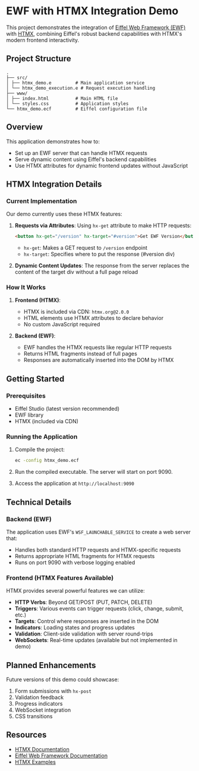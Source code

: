 # EWF with HTMX Integration Demo

This project demonstrates the integration of [Eiffel Web Framework (EWF)](https://github.com/EiffelWebFramework/EWF) with [HTMX](https://htmx.org/), combining Eiffel's robust backend capabilities with HTMX's modern frontend interactivity.

## Project Structure 

```
.
├── src/
│ ├── htmx_demo.e         # Main application service
│ └── htmx_demo_execution.e # Request execution handling
├── www/
│ ├── index.html          # Main HTML file
│ └── styles.css          # Application styles
└── htmx_demo.ecf         # Eiffel configuration file
```

## Overview

This application demonstrates how to:
- Set up an EWF server that can handle HTMX requests
- Serve dynamic content using Eiffel's backend capabilities
- Use HTMX attributes for dynamic frontend updates without JavaScript

## HTMX Integration Details

### Current Implementation
Our demo currently uses these HTMX features:

1. **Requests via Attributes**: Using `hx-get` attribute to make HTTP requests:
   ```html
   <button hx-get="/version" hx-target="#version">Get EWF Version</button>
   ```
   - `hx-get`: Makes a GET request to `/version` endpoint
   - `hx-target`: Specifies where to put the response (#version div)

2. **Dynamic Content Updates**: The response from the server replaces the content of the target div without a full page reload

### How It Works

1. **Frontend (HTMX)**:
   - HTMX is included via CDN: `htmx.org@2.0.0`
   - HTML elements use HTMX attributes to declare behavior
   - No custom JavaScript required

2. **Backend (EWF)**:
   - EWF handles the HTMX requests like regular HTTP requests
   - Returns HTML fragments instead of full pages
   - Responses are automatically inserted into the DOM by HTMX

## Getting Started

### Prerequisites

- Eiffel Studio (latest version recommended)
- EWF library
- HTMX (included via CDN)

### Running the Application

1. Compile the project:
   ```bash
   ec -config htmx_demo.ecf
   ```

2. Run the compiled executable. The server will start on port 9090.

3. Access the application at `http://localhost:9090`

## Technical Details

### Backend (EWF)

The application uses EWF's `WSF_LAUNCHABLE_SERVICE` to create a web server that:
- Handles both standard HTTP requests and HTMX-specific requests
- Returns appropriate HTML fragments for HTMX requests
- Runs on port 9090 with verbose logging enabled

### Frontend (HTMX Features Available)

HTMX provides several powerful features we can utilize:
- **HTTP Verbs**: Beyond GET/POST (PUT, PATCH, DELETE)
- **Triggers**: Various events can trigger requests (click, change, submit, etc.)
- **Targets**: Control where responses are inserted in the DOM
- **Indicators**: Loading states and progress updates
- **Validation**: Client-side validation with server round-trips
- **WebSockets**: Real-time updates (available but not implemented in demo)

## Planned Enhancements

Future versions of this demo could showcase:
1. Form submissions with `hx-post`
2. Validation feedback
3. Progress indicators
4. WebSocket integration
5. CSS transitions

## Resources

- [HTMX Documentation](https://htmx.org/documentation/)
- [Eiffel Web Framework Documentation](https://github.com/EiffelWebFramework/EWF)
- [HTMX Examples](https://htmx.org/examples/)